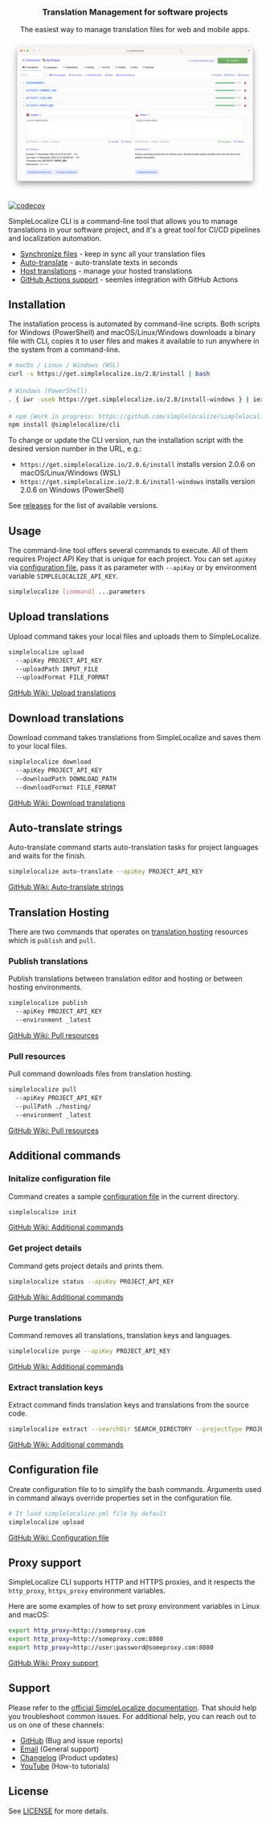<h3 align="center">Translation Management for software projects</h3>
<p align="center">The easiest way to manage translation files for web and mobile apps.</p>
<p align="center">
  <a href="https://simplelocalize.io/">
    <img src="static/simplelocalize-git-hero.png">
  </a>
</p>

[![codecov](https://codecov.io/gh/simplelocalize/simplelocalize-cli/branch/master/graph/badge.svg)](https://codecov.io/gh/simplelocalize/simplelocalize-cli)

SimpleLocalize CLI is a command-line tool that allows you to manage translations in your software project,
and it's a great tool for CI/CD pipelines and localization automation.

- [Synchronize files](https://simplelocalize.io/auto-translation/) - keep in sync all your translation files
- [Auto-translate](https://simplelocalize.io/auto-translation/) - auto-translate texts in seconds
- [Host translations](https://simplelocalize.io/translation-hosting/) - manage your hosted translations
- [GitHub Actions support](https://github.com/simplelocalize/github-action-cli/) - seemles integration with GitHub Actions

## Installation

The installation process is automated by command-line scripts. Both scripts for Windows (PowerShell) and macOS/Linux/Windows downloads a binary file with CLI, copies it to user files and makes it available to run anywhere in the system from a command-line.

```bash
# macOs / Linux / Windows (WSL)
curl -s https://get.simplelocalize.io/2.8/install | bash

# Windows (PowerShell)
. { iwr -useb https://get.simplelocalize.io/2.8/install-windows } | iex;

# npm (Work in progress: https://github.com/simplelocalize/simplelocalize-cli-npm)
npm install @simplelocalize/cli
```

To change or update the CLI version, run the installation script with the desired version number in the URL, e.g.: 
- `https://get.simplelocalize.io/2.0.6/install` installs version 2.0.6 on macOS/Linux/Windows (WSL)
- `https://get.simplelocalize.io/2.0.6/install-windows` installs version 2.0.6 on Windows (PowerShell)

See [releases](https://github.com/simplelocalize/simplelocalize-cli/releases) for the list of available versions.

## Usage

The command-line tool offers several commands to execute. All of them requires Project API Key that is unique for each project. 
You can set `apiKey` via [configuration file](/simplelocalize-cli/wiki/Configuration-file), pass it as parameter with `--apiKey` or by environment variable `SIMPLELOCALIZE_API_KEY`.

```bash
simplelocalize [command] ...parameters
```

## Upload translations

Upload command takes your local files and uploads them to SimpleLocalize.

```bash
simplelocalize upload 
  --apiKey PROJECT_API_KEY
  --uploadPath INPUT_FILE
  --uploadFormat FILE_FORMAT
```

[GitHub Wiki: Upload translations](/simplelocalize/simplelocalize-cli/wiki/Upload-translations)

## Download translations

Download command takes translations from SimpleLocalize and saves them to your local files.

```bash
simplelocalize download 
  --apiKey PROJECT_API_KEY
  --downloadPath DOWNLOAD_PATH
  --downloadFormat FILE_FORMAT
```

[GitHub Wiki: Download translations](/simplelocalize/simplelocalize-cli/wiki/Download-translations)

## Auto-translate strings

Auto-translate command starts auto-translation tasks for project languages and waits for the finish. 

```bash
simplelocalize auto-translate --apiKey PROJECT_API_KEY
```

[GitHub Wiki: Auto-translate strings](/simplelocalize/simplelocalize-cli/wiki/Auto%E2%80%90translate-strings)

## Translation Hosting

There are two commands that operates on [translation hosting](https://simplelocalize.io/translation-hosting/) resources which is `publish` and `pull`.

### Publish translations

Publish translations between translation editor and hosting or between hosting environments.

```bash
simplelocalize publish
  --apiKey PROJECT_API_KEY
  --environment _latest
```

[GitHub Wiki: Pull resources](/simplelocalize/simplelocalize-cli/wiki/Translation-Hosting)

### Pull resources

Pull command downloads files from translation hosting.

```bash
simplelocalize pull
  --apiKey PROJECT_API_KEY
  --pullPath ./hosting/
  --environment _latest
```

[GitHub Wiki: Pull resources](/simplelocalize/simplelocalize-cli/wiki/Translation-Hosting)

## Additional commands

### Initalize configuration file

Command creates a sample [configuration file](/simplelocalize/simplelocalize-cli/wiki/Configuration-file) in the current directory.

```bash
simplelocalize init
```

[GitHub Wiki: Additional commands](/simplelocalize/simplelocalize-cli/wiki/Additional-commands)

### Get project details

Command gets project details and prints them.

```bash
simplelocalize status --apiKey PROJECT_API_KEY
```

[GitHub Wiki: Additional commands](/simplelocalize/simplelocalize-cli/wiki/Additional-commands)

### Purge translations

Command removes all translations, translation keys and languages.

```bash
simplelocalize purge --apiKey PROJECT_API_KEY
```

[GitHub Wiki: Additional commands](/simplelocalize/simplelocalize-cli/wiki/Additional-commands)

### Extract translation keys

Extract command finds translation keys and translations from the source code.

```bash
simplelocalize extract --searchDir SEARCH_DIRECTORY --projectType PROJECT_TYPE 
```

[GitHub Wiki: Additional commands](/simplelocalize/simplelocalize-cli/wiki/Additional-commands)

## Configuration file

Create configuration file to to simplify the bash commands. Arguments used in command always override properties set in the configuration file.

```bash
# It load simplelocalize.yml file by default
simplelocalize upload
```

[GitHub Wiki: Configuration file](/simplelocalize/simplelocalize-cli/wiki/Configuration-file)

## Proxy support

SimpleLocalize CLI supports HTTP and HTTPS proxies, and it respects the `http_proxy`, `https_proxy` environment
variables.

Here are some examples of how to set proxy environment variables in Linux and macOS:

```bash
export http_proxy=http://someproxy.com
export http_proxy=http://someproxy.com:8080
export http_proxy=http://user:password@someproxy.com:8080
```

[GitHub Wiki: Proxy support](/simplelocalize/simplelocalize-cli/wiki/Proxy-Support)

## Support

Please refer to the [official SimpleLocalize documentation](https://simplelocalize.io/docs/cli/get-started/). That should help you troubleshoot common issues. For additional help, you can reach out to us on one of these channels:

- [GitHub](https://github.com/simplelocalize/simplelocalize-cli/issues) (Bug and issue reports)
- [Email](mailto:contact@simplelocalize.io) (General support)
- [Changelog](https://simplelocalize.io/changelog/) (Product updates)
- [YouTube](https://www.youtube.com/channel/UCBpYo2UnHwDGyK175SAKTig) (How-to tutorials)

## License

See [LICENSE](/LICENSE) for more details.
